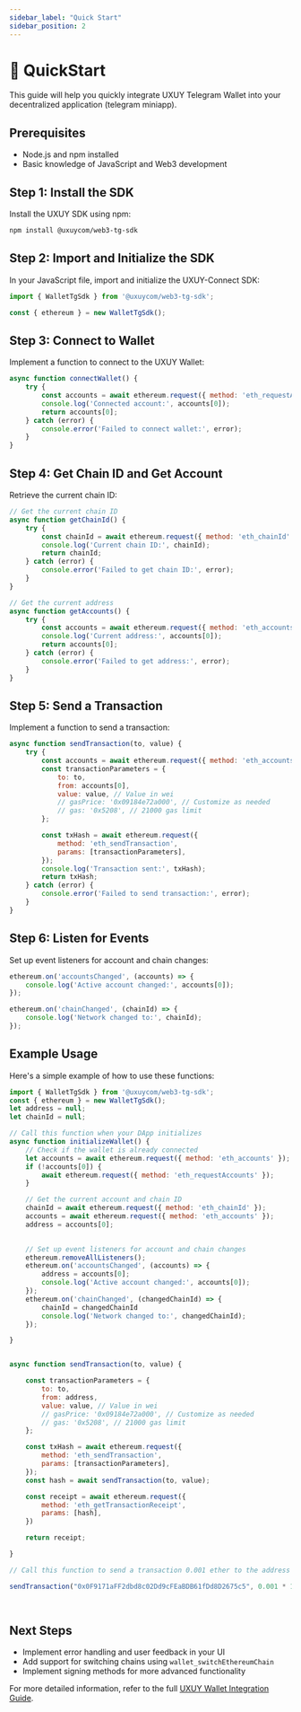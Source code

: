 ```yaml
---
sidebar_label: "Quick Start"
sidebar_position: 2
---
```


# 🚀 QuickStart

This guide will help you quickly integrate UXUY Telegram Wallet into your decentralized application (telegram miniapp).

## Prerequisites

- Node.js and npm installed
- Basic knowledge of JavaScript and Web3 development

## Step 1: Install the SDK

Install the UXUY SDK using npm:

```bash
npm install @uxuycom/web3-tg-sdk
```

## Step 2: Import and Initialize the SDK

In your JavaScript file, import and initialize the UXUY-Connect SDK:

```javascript
import { WalletTgSdk } from '@uxuycom/web3-tg-sdk';

const { ethereum } = new WalletTgSdk();
```

## Step 3: Connect to Wallet

Implement a function to connect to the UXUY Wallet:

```javascript
async function connectWallet() {
    try {
        const accounts = await ethereum.request({ method: 'eth_requestAccounts' });
        console.log('Connected account:', accounts[0]);
        return accounts[0];
    } catch (error) {
        console.error('Failed to connect wallet:', error);
    }
}
```

## Step 4: Get Chain ID and Get Account

Retrieve the current chain ID:

```javascript
// Get the current chain ID
async function getChainId() {
    try {
        const chainId = await ethereum.request({ method: 'eth_chainId' });
        console.log('Current chain ID:', chainId);
        return chainId;
    } catch (error) {
        console.error('Failed to get chain ID:', error);
    }
}

// Get the current address
async function getAccounts() {
    try {
        const accounts = await ethereum.request({ method: 'eth_accounts' });
        console.log('Current address:', accounts[0]);
        return accounts[0];
    } catch (error) {
        console.error('Failed to get address:', error);
    }
}
```

## Step 5: Send a Transaction

Implement a function to send a transaction:

```javascript
async function sendTransaction(to, value) {
    try {
        const accounts = await ethereum.request({ method: 'eth_accounts' });
        const transactionParameters = {
            to: to,
            from: accounts[0],
            value: value, // Value in wei
            // gasPrice: '0x09184e72a000', // Customize as needed
            // gas: '0x5208', // 21000 gas limit
        };

        const txHash = await ethereum.request({
            method: 'eth_sendTransaction',
            params: [transactionParameters],
        });
        console.log('Transaction sent:', txHash);
        return txHash;
    } catch (error) {
        console.error('Failed to send transaction:', error);
    }
}
```

## Step 6: Listen for Events

Set up event listeners for account and chain changes:

```javascript
ethereum.on('accountsChanged', (accounts) => {
    console.log('Active account changed:', accounts[0]);
});

ethereum.on('chainChanged', (chainId) => {
    console.log('Network changed to:', chainId);
});


```

## Example Usage

Here's a simple example of how to use these functions:

```javascript
import { WalletTgSdk } from '@uxuycom/web3-tg-sdk';
const { ethereum } = new WalletTgSdk();
let address = null;
let chainId = null;

// Call this function when your DApp initializes
async function initializeWallet() {
    // Check if the wallet is already connected
    let accounts = await ethereum.request({ method: 'eth_accounts' });
    if (!accounts[0]) {
        await ethereum.request({ method: 'eth_requestAccounts' });
    }

    // Get the current account and chain ID
    chainId = await ethereum.request({ method: 'eth_chainId' });
    accounts = await ethereum.request({ method: 'eth_accounts' });
    address = accounts[0];
  

    // Set up event listeners for account and chain changes
    ethereum.removeAllListeners();
    ethereum.on('accountsChanged', (accounts) => {
        address = accounts[0];
        console.log('Active account changed:', accounts[0]);
    });
    ethereum.on('chainChanged', (changedChainId) => {
        chainId = changedChainId
        console.log('Network changed to:', changedChainId);
    });

}


async function sendTransaction(to, value) {

    const transactionParameters = {
        to: to,
        from: address,
        value: value, // Value in wei
        // gasPrice: '0x09184e72a000', // Customize as needed
        // gas: '0x5208', // 21000 gas limit
    };

    const txHash = await ethereum.request({
        method: 'eth_sendTransaction',
        params: [transactionParameters],
    });
    const hash = await sendTransaction(to, value);

    const receipt = await ethereum.request({
        method: 'eth_getTransactionReceipt',
        params: [hash],
    })

    return receipt;

}

// Call this function to send a transaction 0.001 ether to the address 0x0F9171aFF2dbd8c02Dd9cFEaBDB61fDd8D2675c5

sendTransaction("0x0F9171aFF2dbd8c02Dd9cFEaBDB61fDd8D2675c5", 0.001 * 10 ** 18);

          

```

## Next Steps

- Implement error handling and user feedback in your UI
- Add support for switching chains using `wallet_switchEthereumChain`
- Implement signing methods for more advanced functionality

For more detailed information, refer to the full [UXUY Wallet Integration Guide](guide.md).
